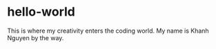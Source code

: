 # hello-world
This is where my creativity enters the coding world.
My name is Khanh Nguyen by the way. 
